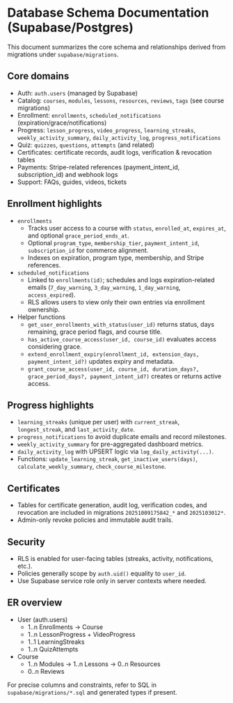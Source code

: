 # Database Schema Documentation (Supabase/Postgres)

This document summarizes the core schema and relationships derived from migrations under `supabase/migrations`.

## Core domains

- Auth: `auth.users` (managed by Supabase)
- Catalog: `courses`, `modules`, `lessons`, `resources`, `reviews`, `tags` (see course migrations)
- Enrollment: `enrollments`, `scheduled_notifications` (expiration/grace/notifications)
- Progress: `lesson_progress`, `video_progress`, `learning_streaks`, `weekly_activity_summary`, `daily_activity_log`, `progress_notifications`
- Quiz: `quizzes`, `questions`, `attempts` (and related)
- Certificates: certificate records, audit logs, verification & revocation tables
- Payments: Stripe-related references (payment_intent_id, subscription_id) and webhook logs
- Support: FAQs, guides, videos, tickets

## Enrollment highlights

- `enrollments`
  - Tracks user access to a course with `status`, `enrolled_at`, `expires_at`, and optional `grace_period_ends_at`.
  - Optional `program_type`, `membership_tier`, `payment_intent_id`, `subscription_id` for commerce alignment.
  - Indexes on expiration, program type, membership, and Stripe references.
- `scheduled_notifications`
  - Linked to `enrollments(id)`; schedules and logs expiration-related emails (`7_day_warning`, `3_day_warning`, `1_day_warning`, `access_expired`).
  - RLS allows users to view only their own entries via enrollment ownership.
- Helper functions
  - `get_user_enrollments_with_status(user_id)` returns status, days remaining, grace period flags, and course title.
  - `has_active_course_access(user_id, course_id)` evaluates access considering grace.
  - `extend_enrollment_expiry(enrollment_id, extension_days, payment_intent_id?)` updates expiry and metadata.
  - `grant_course_access(user_id, course_id, duration_days?, grace_period_days?, payment_intent_id?)` creates or returns active access.

## Progress highlights

- `learning_streaks` (unique per user) with `current_streak`, `longest_streak`, and `last_activity_date`.
- `progress_notifications` to avoid duplicate emails and record milestones.
- `weekly_activity_summary` for pre-aggregated dashboard metrics.
- `daily_activity_log` with UPSERT logic via `log_daily_activity(...)`.
- Functions: `update_learning_streak`, `get_inactive_users(days)`, `calculate_weekly_summary`, `check_course_milestone`.

## Certificates

- Tables for certificate generation, audit log, verification codes, and revocation are included in migrations `20251009175842_*` and `2025103012*`.
- Admin-only revoke policies and immutable audit trails.

## Security

- RLS is enabled for user-facing tables (streaks, activity, notifications, etc.).
- Policies generally scope by `auth.uid()` equality to `user_id`.
- Use Supabase service role only in server contexts where needed.

## ER overview

- User (auth.users)
  - 1..n Enrollments -> Course
  - 1..n LessonProgress + VideoProgress
  - 1..1 LearningStreaks
  - 1..n QuizAttempts
- Course
  - 1..n Modules -> 1..n Lessons -> 0..n Resources
  - 0..n Reviews

For precise columns and constraints, refer to SQL in `supabase/migrations/*.sql` and generated types if present.
